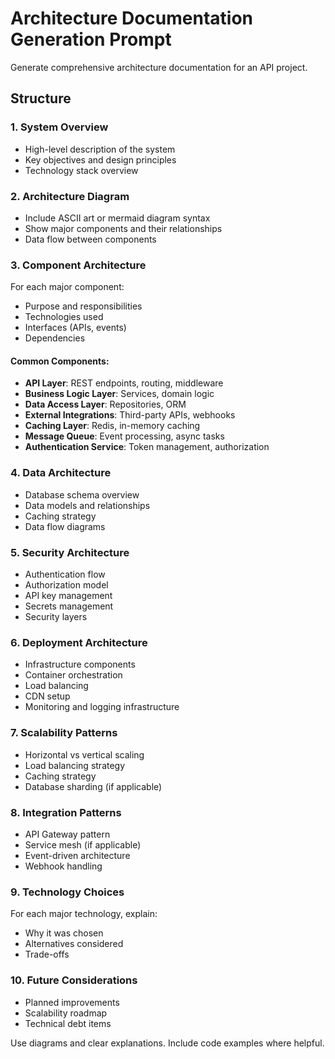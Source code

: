 # Architecture Documentation Generation Prompt

Generate comprehensive architecture documentation for an API project.

## Structure

### 1. System Overview
- High-level description of the system
- Key objectives and design principles
- Technology stack overview

### 2. Architecture Diagram
- Include ASCII art or mermaid diagram syntax
- Show major components and their relationships
- Data flow between components

### 3. Component Architecture
For each major component:
- Purpose and responsibilities
- Technologies used
- Interfaces (APIs, events)
- Dependencies

#### Common Components:
- **API Layer**: REST endpoints, routing, middleware
- **Business Logic Layer**: Services, domain logic
- **Data Access Layer**: Repositories, ORM
- **External Integrations**: Third-party APIs, webhooks
- **Caching Layer**: Redis, in-memory caching
- **Message Queue**: Event processing, async tasks
- **Authentication Service**: Token management, authorization

### 4. Data Architecture
- Database schema overview
- Data models and relationships
- Caching strategy
- Data flow diagrams

### 5. Security Architecture
- Authentication flow
- Authorization model
- API key management
- Secrets management
- Security layers

### 6. Deployment Architecture
- Infrastructure components
- Container orchestration
- Load balancing
- CDN setup
- Monitoring and logging infrastructure

### 7. Scalability Patterns
- Horizontal vs vertical scaling
- Load balancing strategy
- Caching strategy
- Database sharding (if applicable)

### 8. Integration Patterns
- API Gateway pattern
- Service mesh (if applicable)
- Event-driven architecture
- Webhook handling

### 9. Technology Choices
For each major technology, explain:
- Why it was chosen
- Alternatives considered
- Trade-offs

### 10. Future Considerations
- Planned improvements
- Scalability roadmap
- Technical debt items

Use diagrams and clear explanations. Include code examples where helpful.
